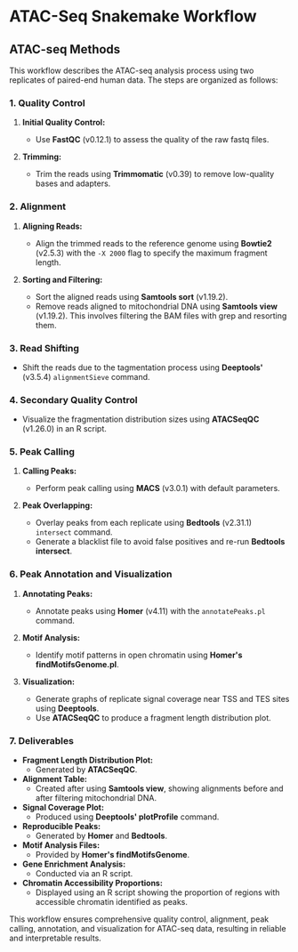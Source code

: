 # ATAC-Seq Snakemake Workflow

## ATAC-seq Methods

This workflow describes the ATAC-seq analysis process using two replicates of paired-end human data. The steps are organized as follows:

### 1. Quality Control

1. **Initial Quality Control:**
   - Use **FastQC** (v0.12.1) to assess the quality of the raw fastq files.

2. **Trimming:**
   - Trim the reads using **Trimmomatic** (v0.39) to remove low-quality bases and adapters.

### 2. Alignment

1. **Aligning Reads:**
   - Align the trimmed reads to the reference genome using **Bowtie2** (v2.5.3) with the `-X 2000` flag to specify the maximum fragment length.

2. **Sorting and Filtering:**
   - Sort the aligned reads using **Samtools sort** (v1.19.2).
   - Remove reads aligned to mitochondrial DNA using **Samtools view** (v1.19.2). This involves filtering the BAM files with grep and resorting them.

### 3. Read Shifting

- Shift the reads due to the tagmentation process using **Deeptools'** (v3.5.4) `alignmentSieve` command.

### 4. Secondary Quality Control

- Visualize the fragmentation distribution sizes using **ATACSeqQC** (v1.26.0) in an R script.

### 5. Peak Calling

1. **Calling Peaks:**
   - Perform peak calling using **MACS** (v3.0.1) with default parameters.

2. **Peak Overlapping:**
   - Overlay peaks from each replicate using **Bedtools** (v2.31.1) `intersect` command.
   - Generate a blacklist file to avoid false positives and re-run **Bedtools intersect**.

### 6. Peak Annotation and Visualization

1. **Annotating Peaks:**
   - Annotate peaks using **Homer** (v4.11) with the `annotatePeaks.pl` command.

2. **Motif Analysis:**
   - Identify motif patterns in open chromatin using **Homer's findMotifsGenome.pl**.

3. **Visualization:**
   - Generate graphs of replicate signal coverage near TSS and TES sites using **Deeptools**.
   - Use **ATACSeqQC** to produce a fragment length distribution plot.

### 7. Deliverables

- **Fragment Length Distribution Plot:**
  - Generated by **ATACSeqQC**.
- **Alignment Table:**
  - Created after using **Samtools view**, showing alignments before and after filtering mitochondrial DNA.
- **Signal Coverage Plot:**
  - Produced using **Deeptools' plotProfile** command.
- **Reproducible Peaks:**
  - Generated by **Homer** and **Bedtools**.
- **Motif Analysis Files:**
  - Provided by **Homer's findMotifsGenome**.
- **Gene Enrichment Analysis:**
  - Conducted via an R script.
- **Chromatin Accessibility Proportions:**
  - Displayed using an R script showing the proportion of regions with accessible chromatin identified as peaks.

This workflow ensures comprehensive quality control, alignment, peak calling, annotation, and visualization for ATAC-seq data, resulting in reliable and interpretable results.
